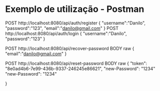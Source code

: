 # Exemplo de utilização - Postman

POST http://localhost:8080/api/auth/register
{
 "username":"Danilo",
 "password":"123",
 "email":"danilo@gmail.com"
}
POST http://localhost:8080/api/auth/login
{
 "username":"Danilo",
 "password":"123"
}

POST  http://localhost:8080/api/recover-password
BODY raw
{
   "email":"danilo@gmail.com"
}


POST  http://localhost:8080/api/reset-password
BODY raw
{
  "token": "8e0ad4b6-7e99-436b-9337-246245e86621",
  "new-Password": "1234"
  "new-Password": "1234"
  
}